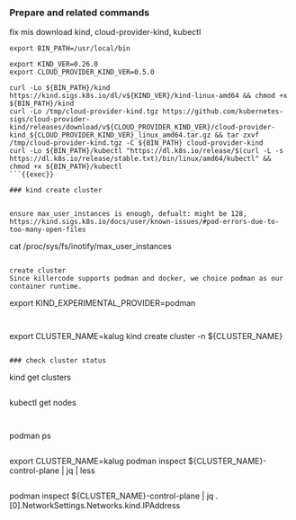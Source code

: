 ### Prepare and related commands
fix mis
download kind, cloud-provider-kind, kubectl

```
export BIN_PATH=/usr/local/bin

export KIND_VER=0.26.0
export CLOUD_PROVIDER_KIND_VER=0.5.0

curl -Lo ${BIN_PATH}/kind https://kind.sigs.k8s.io/dl/v${KIND_VER}/kind-linux-amd64 && chmod +x ${BIN_PATH}/kind
curl -Lo /tmp/cloud-provider-kind.tgz https://github.com/kubernetes-sigs/cloud-provider-kind/releases/download/v${CLOUD_PROVIDER_KIND_VER}/cloud-provider-kind_${CLOUD_PROVIDER_KIND_VER}_linux_amd64.tar.gz && tar zxvf /tmp/cloud-provider-kind.tgz -C ${BIN_PATH} cloud-provider-kind
curl -Lo ${BIN_PATH}/kubectl "https://dl.k8s.io/release/$(curl -L -s https://dl.k8s.io/release/stable.txt)/bin/linux/amd64/kubectl" && chmod +x ${BIN_PATH}/kubectl
```{{exec}}

### kind create cluster


ensure max_user_instances is enough, defualt: might be 128, https://kind.sigs.k8s.io/docs/user/known-issues/#pod-errors-due-to-too-many-open-files
```
cat /proc/sys/fs/inotify/max_user_instances
```{{exec}}

create cluster
Since killercode supports podman and docker, we choice podman as our container runtime.

```
export KIND_EXPERIMENTAL_PROVIDER=podman
```{{exec}}


```
export CLUSTER_NAME=kalug
kind create cluster -n ${CLUSTER_NAME}
```{{exec}}

### check cluster status

```
kind get clusters
```{{exec}}

```
kubectl get nodes
```{{exec}}
  
```
podman ps
```{{exec}}

```
export CLUSTER_NAME=kalug
podman inspect ${CLUSTER_NAME}-control-plane | jq | less
```{{exec}}

```
podman inspect ${CLUSTER_NAME}-control-plane | jq  .[0].NetworkSettings.Networks.kind.IPAddress
```{{exec}}
